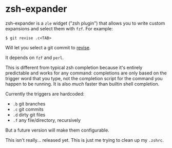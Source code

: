 # zsh-expander

zsh-expander is a `zle` widget ("zsh plugin") that allows you to write custom expansions and select them with `fzf`. For example:

```
$ git revise .c<TAB>
```

Will let you select a git commit to [revise](https://github.com/mystor/git-revise).

It depends on `fzf` and `perl`.

This is different from typical zsh completion because it's entirely predictable and works for any command: completions are only based on the trigger word that you type, not the completion script for the command you happen to be running. It is also *much* faster than builtin shell completion.

Currently the triggers are hardcoded:

- `.b` git branches
- `.c` git commits
- `.d` dirty git files
- `.f` any file/directory, recursively

But a future version will make them configurable.

This isn't really... released yet. This is just me trying to clean up my `.zshrc`.
